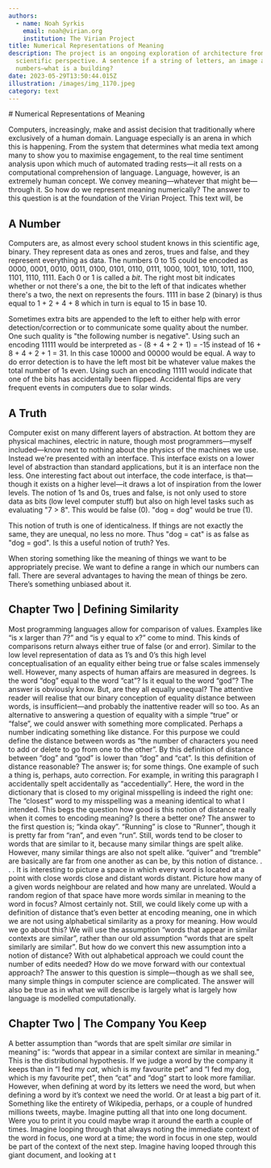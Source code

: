 ```yaml
---
authors:
  - name: Noah Syrkis
    email: noah@virian.org
    institution: The Virian Project
title: Numerical Representations of Meaning
description: The project is an ongoing exploration of architecture from a data
  scientific perspective. A sentence if a string of letters, an image a grid of
  numbers—what is a building?
date: 2023-05-29T13:50:44.015Z
illustration: /images/img_1170.jpeg
category: text
---
```

\# Numerical Representations of Meaning

Computers, increasingly, make and assist decision that traditionally where exclusively of a human domain. Language especially is an arena in which this is happening. From the system that determines what media text among many to show you to maximise engagement, to the real time sentiment analysis upon which much of automated trading rests—it all rests on a computational comprehension of language. Language, however, is an extremely human concept. We convey meaning—whatever that might be—through it. So how do we represent meaning numerically? The answer to this question is at the foundation of the Virian Project. This text will, be

## A Number

Computers are, as almost every school student knows in this scientific age, binary. They represent data as ones and zeros, trues and false, and they represent everything as data. The numbers 0 to 15 could be encoded as 0000, 0001, 0010, 0011, 0100, 0101, 0110, 0111, 1000, 1001, 1010, 1011, 1100, 1101, 1110, 1111. Each 0 or 1 is called a _bit_. The right most bit indicates whether or not there's a one, the bit to the left of that indicates whether there's a two, the next on represents the fours. 1111 in base 2 (binary) is thus equal to 1 + 2 + 4 + 8 which in turn is equal to 15 in base 10.

Sometimes extra bits are appended to the left to either help with error detection/correction or to communicate some quality about the number. One such quality is "the following number is negative". Using such an encoding 11111 would be interpreted as - (8 + 4 + 2 + 1) = -15 instead of 16 + 8 + 4 + 2 + 1 = 31. In this case 10000 and 00000 would be equal. A way to do error detection is to have the left most bit be whatever value makes the total number of 1s even. Using such an encoding 11111 would indicate that one of the bits has accidentally been flipped. Accidental flips are very frequent events in computers due to solar winds.

 
## A Truth

Computer exist on many different layers of abstraction. At bottom they are physical machines, electric in nature, though most programmers—myself included—know next to nothing about the physics of the machines we use. Instead we're presented with an interface. This interface exists on a lower level of abstraction than standard applications, but it is an interface non the less. One interesting fact about out interface, the code interface, is that—though it exists on a higher level—it draws a lot of inspiration from the lower levels. The notion of 1s and 0s, trues and false, is not only used to store data as bits (low level computer stuff) but also on high level tasks such as evaluating "7 \> 8". This would be false (0). "dog = dog" would be true (1).

This notion of truth is one of identicalness. If things are not exactly the same, they are unequal, no less no more. Thus "dog = cat" is as false as "dog = god". Is this a useful notion of truth? Yes.



When storing something like the meaning of things we want to be appropriately precise. We want to define a range in which our numbers can fall. There are several advantages to having the mean of things be zero. There’s something unbiased about it.

## Chapter Two | Defining Similarity

Most programming languages allow for comparison of values. Examples like “is x larger than 7?” and “is y equal to x?” come to mind. This kinds of comparisons return always either true of false (or and error). Similar to the low level representation of data as 1’s and 0’s this high level conceptualisation of an equality either being true or false scales immensely well. However, many aspects of human affairs are measured in degrees. Is the word “dog” equal to the word “cat”? Is it equal to the word “god”? The answer is obviously know. But, are they all equally unequal?
The attentive reader will realise that our binary conception of equality distance between words, is insufficient—and probably the inattentive reader will so too. As an alternative to answering a question of equality with a simple “true” or “false”, we could answer with something more complicated. Perhaps a number indicating something like distance. For this purpose we could define the distance between words as “the number of characters you need to add or delete to go from one to the other”. By this definition of distance between “dog” and “god” is lower than “dog” and “cat”. Is this definition of distance reasonable? The answer is; for some things.
One example of such a thing is, perhaps, auto correction. For example, in writing this paragraph I accidentally spelt accidentally as “accedentially”. Here, the word in the dictionary that is closed to my original misspelling is indeed the right one: The “closest” word to my misspelling was a meaning identical to what I intended. This begs the question how good is this notion of distance really when it comes to encoding meaning? Is there a better one?
The answer to the first question is; “kinda okay”. “Running” is close to “Runner”, though it is pretty far from “ran”, and even “run”. Still, words tend to be closer to words that are similar to it, because many similar things are spelt alike. However, many similar things are also not spelt alike. “quiver” and “tremble” are basically are far from one another as can be, by this notion of distance. . . .
It is interesting to picture a space in which every word is located at a point with close words close and distant words distant. Picture how many of a given words neighbour are related and how many are unrelated. Would a random region of that space have more words similar in meaning to the word in focus? Almost certainly not. Still, we could likely come up with a definition of distance that’s even better at encoding meaning, one in which we are not using alphabetical similarity as a proxy for meaning.
How would we go about this? We will use the assumption “words that appear in similar contexts are similar”, rather than our old assumption “words that are spelt similarly are similar”. But how do we convert this new assumption into a notion of distance? With out alphabetical approach we could count the number of edits needed? How do we move forward with our contextual approach? The answer to this question is simple—though as we shall see, many simple things in computer science are complicated. The answer will also be true as in what we will describe is largely what is largely how language is modelled computationally.

## Chapter Two | The Company You Keep

A better assumption than “words that are spelt similar _are_ similar in meaning” is: “words that appear in a similar context are similar in meaning.” This is the distributional hypothesis. If we judge a word by the company it keeps than in “I fed my _cat_, which is my favourite pet” and “I fed my dog, which is my favourite pet”, then “cat” and “dog” start to look more familiar.
However, when defining at word by its letters we need the word, but when defining a word by it’s context we need the world. Or at least a big part of it. Something like the entirety of Wikipedia, perhaps, or a couple of hundred millions tweets, maybe. Imagine putting all that into one long document. Were you to print it you could maybe wrap it around the earth a couple of times. Imagine looping through that always noting the immediate context of the word in focus, one word at a time; the word in focus in one step, would be part of the context of the next step. Imagine having looped through this giant document, and looking at t

